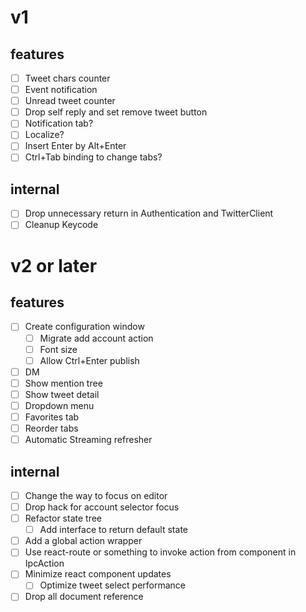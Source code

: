 # v1
## features
- [ ] Tweet chars counter
- [ ] Event notification
- [ ] Unread tweet counter
- [ ] Drop self reply and set remove tweet button
- [ ] Notification tab?
- [ ] Localize?
- [ ] Insert Enter by Alt+Enter
- [ ] Ctrl+Tab binding to change tabs?

## internal
- [ ] Drop unnecessary return in Authentication and TwitterClient
- [ ] Cleanup Keycode

# v2 or later
## features
- [ ] Create configuration window
  - [ ] Migrate add account action
  - [ ] Font size
  - [ ] Allow Ctrl+Enter publish
- [ ] DM
- [ ] Show mention tree
- [ ] Show tweet detail
- [ ] Dropdown menu
- [ ] Favorites tab
- [ ] Reorder tabs
- [ ] Automatic Streaming refresher

## internal
- [ ] Change the way to focus on editor
- [ ] Drop hack for account selector focus
- [ ] Refactor state tree
  - [ ] Add interface to return default state
- [ ] Add a global action wrapper
- [ ] Use react-route or something to invoke action from component in IpcAction
- [ ] Minimize react component updates
  - [ ] Optimize tweet select performance
- [ ] Drop all document reference
